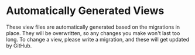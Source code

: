 # Automatically Generated Views

These view files are automatically generated based on the migrations in place. They will be overwritten, so any changes you make won't last too long. To change a view, please write a migration, and these will get updated by GitHub.
